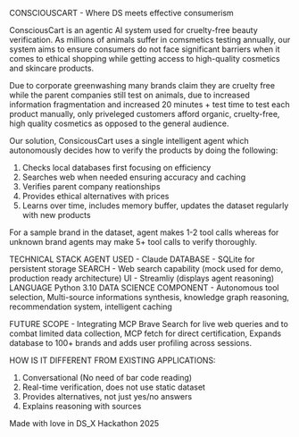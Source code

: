 CONSCIOUSCART - Where DS meets effective consumerism

ConsciousCart is an agentic AI system used for cruelty-free beauty verification. As millions of animals suffer in comsmetics testing annually, our system aims to ensure consumers do not face significant barriers when it comes to ethical shopping while getting access to high-quality cosmetics and skincare products. 

Due to corporate greenwashing many brands claim they are cruelty free while the parent companies still test on animals, due to increased information fragmentation and increased 20 minutes + test time to test each product manually, only priveleged customers afford organic, cruelty-free, high quality cosmetics as opposed to the general audience. 

Our solution, ConsicousCart uses a single intelligent agent which autonomously decides how to verify the products by doing the following:
1) Checks local databases first focusing on efficiency
2) Searches web when needed ensuring accuracy and caching
3) Verifies parent company reationships
4) Provides ethical alternatives with prices
5) Learns over time, includes memory buffer, updates the dataset regularly with new products

For a sample brand in the dataset, agent makes 1-2 tool calls whereas for unknown brand agents may make 5+ tool calls to verify thoroughly. 

TECHNICAL STACK 
AGENT USED - Claude
DATABASE - SQLite for persistent storage
SEARCH - Web search capability (mock used for demo, production ready architecture)
UI - Streamliy (displays agent reasoning)
LANGUAGE Python 3.10 
DATA SCIENCE COMPONENT - Autonomous tool selection, Multi-source informations synthesis, knowledge graph reasoning, recommendation system, intelligent caching

FUTURE SCOPE - Integrating MCP Brave Search for live web queries and to combat limited data collection, MCP fetch for direct certification, Expands database to 100+ brands and adds user profiling across sessions.

HOW IS IT DIFFERENT FROM EXISTING APPLICATIONS: 
1) Conversational (No need of bar code reading)
2) Real-time verification, does not use static dataset
3) Provides alternatives, not just yes/no answers
4) Explains reasoning with sources


Made with love in DS_X Hackathon 2025



